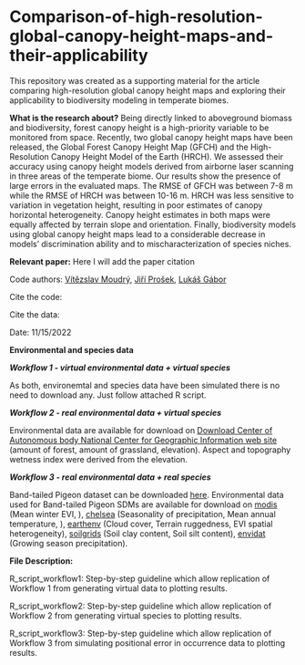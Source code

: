 # Comparison-of-high-resolution-global-canopy-height-maps-and-their-applicability

This repository was created as a supporting material for the article comparing high-resolution global canopy height maps and exploring their applicability to biodiversity modeling in temperate biomes.

**What is the research about?**
Being directly linked to aboveground biomass and biodiversity, forest canopy height is a high-priority variable to be monitored from space. Recently, two global canopy height maps have been released, the Global Forest Canopy Height Map (GFCH) and the High-Resolution Canopy Height Model of the Earth (HRCH). We assessed their accuracy using canopy height models derived from airborne laser scanning in three areas of the temperate biome. Our results show the presence of large errors in the evaluated maps. The RMSE of GFCH was between 7-8 m while the RMSE of HRCH was between 10-16 m. HRCH was less sensitive to variation in vegetation height, resulting in poor estimates of canopy horizontal heterogeneity. Canopy height estimates in both maps were equally affected by terrain slope and orientation. Finally, biodiversity models using global canopy height maps lead to a considerable decrease in models’ discrimination ability and to mischaracterization of species niches.

**Relevant paper:**
Here I will add the paper citation

Code authors: [Vítězslav Moudrý](https://scholar.google.cz/citations?user=aSI2lNEAAAAJ&hl=cs),
              [Jiří Prošek](https://scholar.google.cz/citations?user=TMVQtt4AAAAJ&hl=cs),
              [Lukáš Gábor](https://scholar.google.cz/citations?user=pLQXY5wAAAAJ&hl=cs)

Cite the code:

Cite the data:
              
Date: 11/15/2022

**Environmental and species data**

***Workflow 1 - virtual environmental data + virtual species***

As both, environemtal and species data have been simulated there is no need to download any. Just follow attached R script. 

***Workflow 2 - real environmental data + virtual species***

Environmental data are available for download on [Download Center of Autonomous body National Center for Geographic Information web site](https://centrodedescargas.cnig.es/CentroDescargas/locale?request_locale=en#) (amount of forest, amount of grassland, elevation). Aspect and topography wetness index were derived from the elevation.

***Workflow 3 - real environmental data + real species***

Band-tailed Pigeon dataset can be downloaded [here](https://www.sciencebase.gov/catalog/item/5eb4485182ce25b5135abeea). Environmental data used for Band-tailed Pigeon SDMs are available for download on [modis](https://modis.gsfc.nasa.gov/) (Mean winter EVI, ), [chelsea](https://chelsa-climate.org/) (Seasonality of precipitation, Mean annual temperature, ), [earthenv](https://www.earthenv.org/) (Cloud cover, Terrain ruggedness, EVI spatial heterogeneity), [soilgrids](https://www.soilgrids.org/) (Soil clay content, Soil silt content), [envidat](https://www.envidat.ch/#/) (Growing season precipitation).

**File Description:**

R_script_workflow1: Step-by-step guideline which allow replication of Workflow 1 from generating virtual data to plotting results. 

R_script_workflow2: Step-by-step guideline which allow replication of Workflow 2 from generating virtual species to plotting results. 

R_script_workflow3: Step-by-step guideline which allow replication of Workflow 3 from simulating positional error in occurrence data to plotting results.
